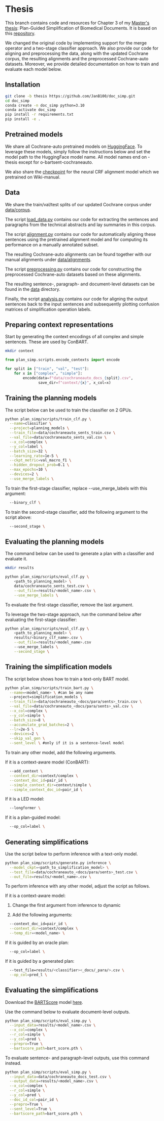 # Thesis

This branch contains code and resources for Chapter 3 of my [Master's thesis](https://scripties.uba.uva.nl/search?id=record_55015): Plan-Guided Simplification of Biomedical Documents.
It is based on this [repository](https://github.com/liamcripwell/plan_simp).

We changed the original code by implementing support for the merge operator and a two-stage classifier approach. We also provide our code for aligning and preprocessing the data, along with the updated Cochrane corpus, the resulting alignments and the preprocessed Cochrane-auto datasets. Moreover, we provide detailed documentation on how to train and evaluate each model below.

## Installation

```bash
git clone -b thesis https://github.com/JanB100/doc_simp.git
cd doc_simp
conda create -n doc_simp python=3.10
conda activate doc_simp
pip install -r requirements.txt
pip install -e .
```

## Pretrained models
We share all Cochrane-auto pretrained models on [HuggingFace](https://huggingface.co/janbakker). To leverage these models, simply follow the instructions below and set the model path to the HuggingFace model name. All model names end on -thesis except for o-bartsent-cochraneauto. 

We also share the [checkpoint](https://drive.google.com/file/d/12FHcrrPdqKgE6R4G7uuTUasuAS9da018/view?usp=sharing) for the neural CRF alignment model which we pretrained on Wiki-manual.

## Data
We share the train/val/test splits of our updated Cochrane corpus under [data/corpus](data/corpus).

The script [load_data.py](load_data.py) contains our code for extracting the sentences and paragraphs from the technical abstracts and lay summaries in this corpus.

The script [alignment.py](alignment.py) contains our code for automatically aligning these sentences using the pretrained alignment model and for computing its performance on a manually annotated subset.

The resulting Cochrane-auto alignments can be found together with our manual alignments under [data/alignments](data/alignments).

The script [preprocessing.py](preprocessing.py) contains our code for constructing the preprocessed Cochrane-auto datasets based on these alignments.

The resulting sentence-, paragraph- and document-level datasets can be found in the [data](data) directory. 

Finally, the script [analysis.py](analysis.py) contains our code for aligning the output sentences back to the input sentences and subsequently plotting confusion matrices of simplification operation labels.

## Preparing context representations
Start by generating the context encodings of all complex and simple sentences. These are used by ConBART.

```bash
mkdir context
```
```python
from plan_simp.scripts.encode_contexts import encode

for split in ["train", "val", "test"]:
    for x in ["complex", "simple"]:
        encode(data=f"data/cochraneauto_docs_{split}.csv",
               save_dir=f"context/{x}", x_col=x)
```

## Training the planning models
The script below can be used to train the classifier on 2 GPUs.

```bash
python plan_simp/scripts/train_clf.py \
  --name=classifier \
  --project=planning_models \
  --train_file=data/cochraneauto_sents_train.csv \
  --val_file=data/cochraneauto_sents_val.csv \
  --x_col=complex \
  --y_col=label \
  --batch_size=32 \
  --learning_rate=1e-5 \
  --ckpt_metric=val_macro_f1 \
  --hidden_dropout_prob=0.1 \
  --max_epochs=10 \
  --devices=2 \
  --use_merge_labels \
```

To train the first-stage classifier, replace --use_merge_labels with this argument:

```bash
  --binary_clf \
```

To train the second-stage classifier, add the following argument to the script above:

```bash
  --second_stage \
```

## Evaluating the planning models
The command below can be used to generate a plan with a classifier and evaluate it.

```bash
mkdir results

python plan_simp/scripts/eval_clf.py \
    <path_to_planning_model> \
    data/cochraneauto_sents_test.csv \
    --out_file=results/<model_name>.csv \
    --use_merge_labels \
```

To evaluate the first-stage classifier, remove the last argument.

To leverage the two-stage approach, run the command below after evaluating the first-stage classifier:

```bash
python plan_simp/scripts/eval_clf.py \
    <path_to_planning_model> \
    results/<binary_clf_name>.csv \
    --out_file=results/<model_name>.csv
    --use_merge_labels \
    --second_stage \
```

## Training the simplification models
The script below shows how to train a text-only BART model.

```bash
python plan_simp/scripts/train_bart.py \
  --name=<model_name> \ #can be any name
  --project=simplification_models \
  --train_file=data/cochraneauto_<docs/para/sents>_train.csv \
  --val_file=data/cochraneauto_<docs/para/sents>_val.csv \
  --x_col=complex \
  --y_col=simple \
  --batch_size=8 \
  --accumulate_grad_batches=2 \
  --lr=2e-5 \
  --devices=2 \
  --skip_val_gen \
  --sent_level \ #only if it is a sentence-level model
```

To train any other model, add the following arguments.

If it is a context-aware model (ConBART):

```bash
  --add_context \
  --context_dir=context/complex \
  --context_doc_id=pair_id \
  --simple_context_dir=context/simple \
  --simple_context_doc_id=pair_id \
```

If it is a LED model:

```bash
  --longformer \
```

If it is a plan-guided model:

```bash
  --op_col=label \
```

## Generating simplifications
Use the script below to perform inference with a text-only model.

```bash
python plan_simp/scripts/generate.py inference \
  --model_ckpt=<path_to_simplification_model> \
  --test_file=data/cochraneauto_<docs/para/sents>_test.csv \
  --out_file=results/<model_name>.csv \
```

To perform inference with any other model, adjust the script as follows.

If it is a context-aware model:

1. Change the first argument from inference to dynamic

2. Add the following arguments:

```bash
  --context_doc_id=pair_id \
  --context_dir=context/complex \
  --temp_dir=<model_name> \
```

If it is guided by an oracle plan:

```bash
  --op_col=label \
```

If it is guided by a generated plan:

```bash
  --test_file=results/<classifier><_docs/_para/>.csv \
  --op_col=pred_l \
```

## Evaluating the simplifications

Download the [BARTScore](https://github.com/neulab/BARTScore/tree/main) model [here](https://drive.google.com/file/d/1_7JfF7KOInb7ZrxKHIigTMR4ChVET01m/view).

Use the command below to evaluate document-level outputs.

```bash
python plan_simp/scripts/eval_simp.py \
  --input_data=results/<model_name>.csv \
  --x_col=complex \
  --r_col=simple \
  --y_col=pred \
  --prepro=True \
  --bartscore_path=bart_score.pth \
```

To evaluate sentence- and paragraph-level outputs, use this command instead.

```bash
python plan_simp/scripts/eval_simp.py \
  --input_data=data/cochraneauto_docs_test.csv \
  --output_data=results/<model_name>.csv \
  --x_col=complex \
  --r_col=simple \
  --y_col=pred \
  --doc_id_col=pair_id \
  --prepro=True \
  --sent_level=True \
  --bartscore_path=bart_score.pth \
```

